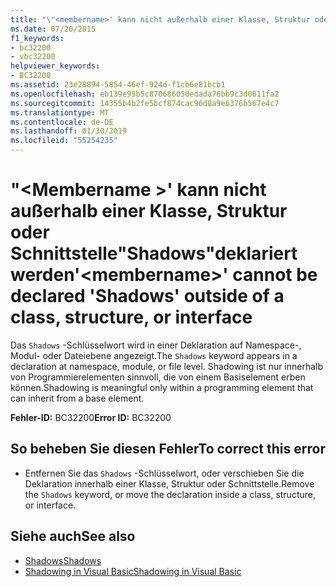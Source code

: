 ```yaml
---
title: "\"<membername>' kann nicht außerhalb einer Klasse, Struktur oder Schnittstelle\"Shadows\"deklariert werden"
ms.date: 07/20/2015
f1_keywords:
- bc32200
- vbc32200
helpviewer_keywords:
- BC32200
ms.assetid: 23e28894-5854-46ef-924d-f1cb6e81bcb1
ms.openlocfilehash: eb139e95b5c870686050edada76bb9c3d0611fa2
ms.sourcegitcommit: 14355b4b2fe5bcf874cac96d0a9e6376b567e4c7
ms.translationtype: MT
ms.contentlocale: de-DE
ms.lasthandoff: 01/30/2019
ms.locfileid: "55254235"
---
```

# <a name="membername-cannot-be-declared-shadows-outside-of-a-class-structure-or-interface"></a><span data-ttu-id="e40ad-102">"\<Membername >' kann nicht außerhalb einer Klasse, Struktur oder Schnittstelle"Shadows"deklariert werden</span><span class="sxs-lookup"><span data-stu-id="e40ad-102">'\<membername>' cannot be declared 'Shadows' outside of a class, structure, or interface</span></span>
<span data-ttu-id="e40ad-103">Das `Shadows` -Schlüsselwort wird in einer Deklaration auf Namespace-, Modul- oder Dateiebene angezeigt.</span><span class="sxs-lookup"><span data-stu-id="e40ad-103">The `Shadows` keyword appears in a declaration at namespace, module, or file level.</span></span> <span data-ttu-id="e40ad-104">Shadowing ist nur innerhalb von Programmierelementen sinnvoll, die von einem Basiselement erben können.</span><span class="sxs-lookup"><span data-stu-id="e40ad-104">Shadowing is meaningful only within a programming element that can inherit from a base element.</span></span>  
  
 <span data-ttu-id="e40ad-105">**Fehler-ID:** BC32200</span><span class="sxs-lookup"><span data-stu-id="e40ad-105">**Error ID:** BC32200</span></span>  
  
## <a name="to-correct-this-error"></a><span data-ttu-id="e40ad-106">So beheben Sie diesen Fehler</span><span class="sxs-lookup"><span data-stu-id="e40ad-106">To correct this error</span></span>  
  
-   <span data-ttu-id="e40ad-107">Entfernen Sie das `Shadows` -Schlüsselwort, oder verschieben Sie die Deklaration innerhalb einer Klasse, Struktur oder Schnittstelle.</span><span class="sxs-lookup"><span data-stu-id="e40ad-107">Remove the `Shadows` keyword, or move the declaration inside a class, structure, or interface.</span></span>  
  
## <a name="see-also"></a><span data-ttu-id="e40ad-108">Siehe auch</span><span class="sxs-lookup"><span data-stu-id="e40ad-108">See also</span></span>
- [<span data-ttu-id="e40ad-109">Shadows</span><span class="sxs-lookup"><span data-stu-id="e40ad-109">Shadows</span></span>](../../visual-basic/language-reference/modifiers/shadows.md)
- [<span data-ttu-id="e40ad-110">Shadowing in Visual Basic</span><span class="sxs-lookup"><span data-stu-id="e40ad-110">Shadowing in Visual Basic</span></span>](../../visual-basic/programming-guide/language-features/declared-elements/shadowing.md)
